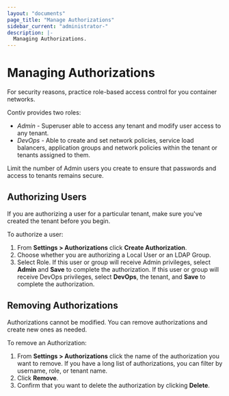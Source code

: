 ```yaml
---
layout: "documents"
page_title: "Manage Authorizations"
sidebar_current: "administrator-"
description: |-
  Managing Authorizations.
---
```


# Managing Authorizations

For security reasons, practice role-based access control for you container networks. 

Contiv provides two roles:

* _Admin_ - Superuser able to access any tenant and modify user access to any tenant.
* _DevOps_ - Able to create and set network policies, service load balancers, application groups and network policies within the tenant or tenants assigned to them.

Limit the number of Admin users you create to ensure that passwords and access to tenants remains secure.

## Authorizing Users

If you are authorizing a user for a particular tenant, make sure you've created the tenant before you begin. 

To authorize a user:

1. From **Settings > Authorizations** click **Create Authorization**.
2. Choose whether you are authorizing a Local User or an LDAP Group.
3. Select Role. 
   If this user or group will receive Admin privileges, select **Admin** and **Save** to complete the authorization.
   If this user or group will receive DevOps privileges, select **DevOps**, the tenant, and **Save** to complete the authorization.

## Removing Authorizations

Authorizations cannot be modified. You can remove authorizations and create new ones as needed.

To remove an Authorization:

1. From **Settings > Authorizations** click the name of the authorization you want to remove.
   If you have a long list of authorizations, you can filter by username, role, or tenant name.
2. Click **Remove**.
3. Confirm that you want to delete the authorization by clicking **Delete**.

 
